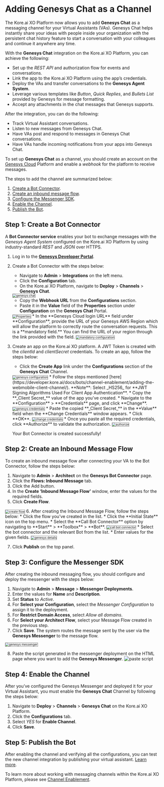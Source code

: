 # Adding Genesys Chat as a Channel

The Kore.ai XO Platform now allows you to add **Genesys Chat** as a messaging channel for your Virtual Assistants (VAs). Genesys Chat helps instantly share your ideas with people inside your organization with the persistent chat history feature to start a conversation with your colleagues and continue it anywhere any time.

With the **Genesys Chat** integration on the Kore.ai XO Platform, you can achieve the following:


* Set up the _REST API_ and authorization flow for events and conversations.
* Link the app to the Kore.ai XO Platform using the app’s credentials.
* Deploy the VAs and transfer conversations to the **Genesys Agent System**.
* Leverage various templates like _Button_, _Quick Replies_, and _Bullets List_ provided by Genesys for message formatting.
* Accept any attachments in the chat messages that Genesys supports.

After the integration, you can do the following:

* Track Virtual Assistant conversations.
* Listen to new messages from Genesys Chat.
* Have VAs post and respond to messages in Genesys Chat conversations.
* Have VAs handle incoming notifications from your apps into Genesys Chat.

To set up **Genesys Chat** as a channel, you should create an account on the [Genesys Cloud](https://genesyspartner.force.com/customercare/RequestAccount) Platform and enable a _webhook_ for the platform to receive messages.

The steps to add the channel are summarized below:

1. [Create a Bot Connector](/docs/xo/channels/add-genesys-chat-channel/#step-1-create-a-bot-connector).
2. [Create an inbound message flow](/docs/xo/channels/add-genesys-chat-channel/#step-2-create-an-inbound-message-flow).
3. [Configure the Messenger SDK](/docs/xo/channels/add-genesys-chat-channel/#step-3-configure-the-messenger-sdk).
4. [Enable the Channel](/docs/xo/channels/add-genesys-chat-channel/#step-4-enable-the-channel).
5. [Publish the Bot](/docs/xo/channels/add-genesys-chat-channel/#step-5-publish-the-bot).


## Step 1: Create a Bot Connector

A **Bot Connector service** enables your bot to exchange messages with the _Genesys Agent System_ configured on the Kore.ai XO Platform by using industry-standard _REST_ and _JSON_ over HTTPS.

1. Log in to the **[Genesys Developer Portal](https://login.mypurecloud.com/#/authenticate)**.
2. Create a Bot Connector with the steps below:
    * Navigate to **Admin** > **Integrations** on the left menu.
    * Click the **Configuration** tab.
    * On the Kore.ai XO Platform, navigate to **Deploy** > **Channels** > **Genesys Chat**.
    <img src="./images/genesys-1.png" alt="genesys chat" title="genesys chat" style="border: 1px solid gray; zoom:70%;">

    * Copy the **Webhook URL** from the **Configurations** section.
    * Paste it in the **Value** field of the **Properties** section under **Configuration** on the **Genesys Chat** Portal.
    <img src="./images/genesys-2.png" alt="Properties " title="Properties" style="border: 1px solid gray; zoom:70%;">
    * In the **Genesys Cloud login URL** field under **Configuration**, provide the URL of your Genesys AWS Region which will allow the platform to correctly route the conversation requests. This is a **mandatory field.** You can find the URL of your region through the link provided with the field.
    <img src="./images/genesys-3.png" alt="mandatory configuration" title="mandatory configuration " style="border: 1px solid gray; zoom:70%;">
3. Create an app on the Kore.ai XO platform. A JWT Token is created with the _clientId_ and _clientSecret_ credentials. To create an app, follow the steps below:
    * Click the **Create App** link under the **Configurations** section of the **Genesys Chat** Channel.
    <img src="./images/genesys-4.png" alt="genesys configuration" title="genesys configuration" style="border: 1px solid gray; zoom:70%;">
    * Follow the steps mentioned [here](https://developer.kore.ai/docs/bots/channel-enablement/adding-the-webmobile-client-channel/).
    **Note**: Select _HS256_ for **JWT Signing Algorithms Used For Client App Authentication**.
    * Copy the **_Client Secret_** value of the app you’ve created.
    *  Navigate to the **Configuration** > **Credentials** page, and click **Change**.
    <img src="./images/genesys-5.png" alt="genesys credentials" title="genesys credentials" style="border: 1px solid gray; zoom:70%;">
    * Paste the copied **_Client Secret_** in the **Value** field when the **Change Credentials** window appears.
    * Click **OK**.
    <img src="./images/genesys-6.png" alt="change credentials" title="change credentials" style="border: 1px solid gray; zoom:70%;">
    * Once you paste all the required credentials, click **Authorize** to validate the authorization.
    <img src="./images/genesys-1.png" alt="authorize " title="authorize " style="border: 1px solid gray; zoom:70%;">

    Your Bot Connector is created successfully!


## Step 2: Create an Inbound Message Flow

To create an inbound message flow after connecting your VA to the Bot Connector, follow the steps below:

1. Navigate to **Admin** > **Architect** on the **Genesys Bot Connector** page.
2. Click the **Flows: Inbound Message** tab.
3. Click the Add button.
4. In the **Create ‘Inbound Message Flow’** window, enter the values for the required fields.
5. Click **Create Flow**.
<img src="./images/genesys-1.png" alt="create flow" title="create flow" style="border: 1px solid gray; zoom:70%;">
6. After creating the Inbound Message Flow, follow the steps below:
    * Click the flow you’ve created in the list.
    * Click the **Initial State** icon on the top menu.
    * Select the **Call Bot Connector** option by navigating to **Start** > **Toolbox** > **Bot**.
    <img src="./images/genesys-9.png" alt="call bot connector" title="call bot connector" style="border: 1px solid gray; zoom:70%;">
    * Select the bot connector and the relevant Bot from the list.
    * Enter values for the given fields.
    <img src="./images/genesys-10.png" alt="genesys details" title="genesys details" style="border: 1px solid gray; zoom:70%;">

7. Click **Publish** on the top panel.


## Step 3: Configure the Messenger SDK

After creating the inbound messaging flow, you should configure and deploy the messenger with the steps below:

  1. Navigate to **Admin** > **Message** > **Messenger Deployments**.
  2. Enter the values for **Name** and **Description**.
  3. Set **Status** to _Active_.
  4. For **Select your Configuration**, select the _Messenger Configuration_ to assign it to the deployment.
  5. For **Restrict Domain Access**, select _Allow all domains_.
  6. For **Select your Architect Flow**, select your Message Flow created in the previous step.
  7. Click **Save**.
  The system routes the message sent by the user via the **Genesys Messenger** to the message flow.
  <img src="./images/genesys-11.png" alt="genesys messenger" title="genesys messenger" style="border: 1px solid gray; zoom:70%;">

  8. Paste the script generated in the messenger deployment on the HTML page where you want to add the **Genesys Messenger**.
  ![paste script](./images/genesys-12.png "paste script")

## Step 4: Enable the Channel

After you’ve configured the Genesys Messenger and deployed it for your Virtual Assistant, you must enable the **Genesys Chat** Channel by following the steps below:

1. Navigate to **Deploy** > **Channels** > **Genesys Chat** on the Kore.ai XO Platform.
2. Click the **Configurations** tab.
3. Select _YES_ for **Enable Channel**.
4. Click **Save**.

## Step 5: Publish the Bot

After enabling the channel and verifying all the configurations, you can test the new channel integration by publishing your virtual assistant. [Learn more](https://developer.kore.ai/docs/bots/publish/publishing-bot/).

To learn more about working with messaging channels within the Kore.ai XO Platform, please see [Channel Enablement](https://developer.kore.ai/docs/bots/channel-enablement/adding-channels-to-your-bot/).
